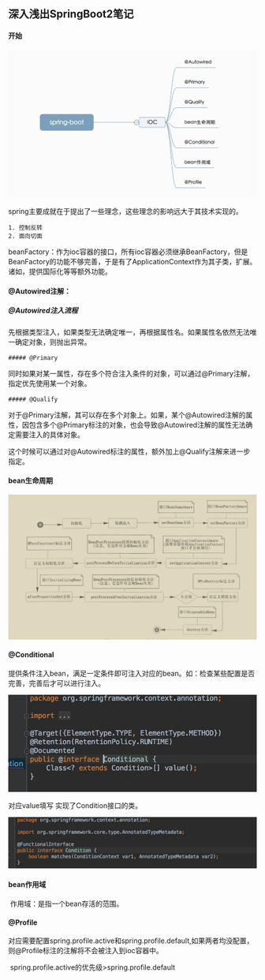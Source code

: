 ## 深入浅出SpringBoot2笔记

#### 开始

![1553322468078](images/深入浅出springboot/1553322468078.jpg)

​	spring主要成就在于提出了一些理念，这些理念的影响远大于其技术实现的。

 	1. 控制反转
 	2. 面向切面

​	beanFactory：作为ioc容器的接口，所有ioc容器必须继承BeanFactory，但是BeanFactory的功能不够完善，于是有了ApplicationContext作为其子类，扩展。诸如，提供国际化等等额外功能。

#### @Autowired注解：

##### @Autowired注入流程

​	先根据类型注入，如果类型无法确定唯一，再根据属性名。如果属性名依然无法唯一确定对象，则抛出异常。

	##### @Primary

​	同时如果对某一属性，存在多个符合注入条件的对象，可以通过@Primary注解，指定优先使用某一个对象。

	##### @Qualify

​	对于@Primary注解，其可以存在多个对象上。如果，某个@Autowired注解的属性，因包含多个@Primary标注的对象，也会导致@Autowired注解的属性无法确定需要注入的具体对象。

​	这个时候可以通过对@Autowired标注的属性，额外加上@Qualify注解来进一步指定。

#### bean生命周期

![1553319104820](images/深入浅出springboot/1553319104820.jpg)

#### @Conditional

提供条件注入bean，满足一定条件即可注入对应的bean。如：检查某些配置是否完善，完善后才可以进行注入。

![1553320467375](images/深入浅出springboot/1553320467375.jpg)

对应value填写 实现了Condition接口的类。

![1553321758872](images/深入浅出springboot/1553321758872.jpg)

#### bean作用域

​	作用域：是指一个bean存活的范围。

#### @Profile

​	对应需要配置spring.profile.active和spring.profile.default,如果两者均没配置，则@Profile标注的注解将不会被注入到ioc容器中。

​	spring.profile.active的优先级>spring.profile.default